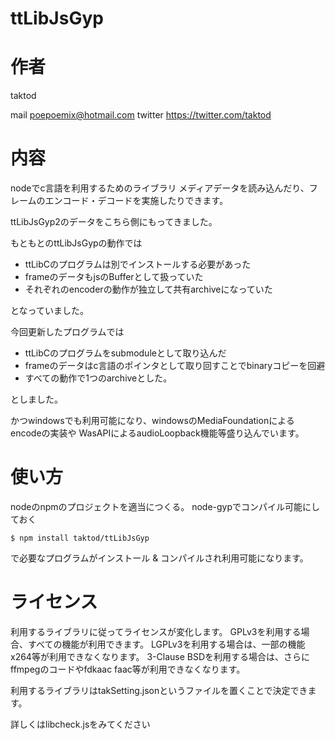 # ttLibJsGyp

# 作者

taktod

mail poepoemix@hotmail.com
twitter https://twitter.com/taktod

# 内容

nodeでc言語を利用するためのライブラリ
メディアデータを読み込んだり、フレームのエンコード・デコードを実施したりできます。

ttLibJsGyp2のデータをこちら側にもってきました。

もともとのttLibJsGypの動作では

- ttLibCのプログラムは別でインストールする必要があった
- frameのデータもjsのBufferとして扱っていた
- それぞれのencoderの動作が独立して共有archiveになっていた

となっていました。

今回更新したプログラムでは

- ttLibCのプログラムをsubmoduleとして取り込んだ
- frameのデータはc言語のポインタとして取り回すことでbinaryコピーを回避
- すべての動作で1つのarchiveとした。

としました。

かつwindowsでも利用可能になり、windowsのMediaFoundationによるencodeの実装や
WasAPIによるaudioLoopback機能等盛り込んでいます。

# 使い方

nodeのnpmのプロジェクトを適当につくる。
node-gypでコンパイル可能にしておく

```
$ npm install taktod/ttLibJsGyp
```
で必要なプログラムがインストール & コンパイルされ利用可能になります。

# ライセンス

利用するライブラリに従ってライセンスが変化します。
GPLv3を利用する場合、すべての機能が利用できます。
LGPLv3を利用する場合は、一部の機能x264等が利用できなくなります。
3-Clause BSDを利用する場合は、さらにffmpegのコードやfdkaac faac等が利用できなくなります。

利用するライブラリはtakSetting.jsonというファイルを置くことで決定できます。

詳しくはlibcheck.jsをみてください

